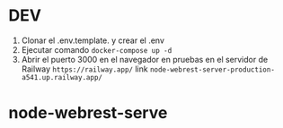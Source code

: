 # DEV

1. Clonar el .env.template. y crear el .env
2. Ejecutar comando ```docker-compose up -d```
3. Abrir el puerto 3000 en el navegador
en pruebas en el servidor de Railway
```https://railway.app/``` link ```node-webrest-server-production-a541.up.railway.app/```

# node-webrest-serve
